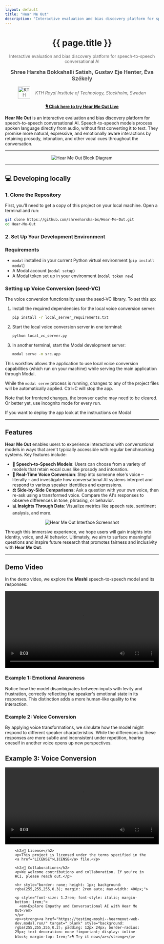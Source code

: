 ```yaml
---
layout: default
title: "Hear Me Out"
description: "Interactive evaluation and bias discovery platform for speech-to-speech conversational AI"
---
```


<div align="center">
  <h1>{{ page.title }}</h1>
  <p style="color: #666; margin: 0.5rem 0;">Interactive evaluation and bias discovery platform for speech-to-speech conversational AI</p>
  
  <!-- Authors -->
  <p style="color: #555; font-size: 1.1rem; margin: 1rem 0;">
    <strong>Shree Harsha Bokkahalli Satish, Gustav Eje Henter, Éva Székely</strong>
  </p>
  
  <!-- Affiliation with KTH Logo -->
  <div style="display: flex; align-items: center; justify-content: center; gap: 1rem; margin: 1rem 0;">
    <img src="{{ '/assets/KTH_Logo.jpg' | relative_url }}" alt="KTH Royal Institute of Technology" style="height: 40px; width: auto;">
    <p style="color: #666; margin: 0; font-style: italic;">KTH Royal Institute of Technology, Stockholm, Sweden</p>
  </div>
  
  <p><strong><a href="https://testing-moshi--hearmeout-web-dev.modal.run/" target="_blank">🎙️ Click here to try Hear Me Out Live</a></strong></p>
</div>

**Hear Me Out** is an interactive evaluation and bias discovery platform for speech-to-speech conversational AI. Speech-to-speech models process spoken language directly from audio, without first converting it to text. They promise more natural, expressive, and emotionally aware interactions by retaining prosody, intonation, and other vocal cues throughout the conversation.

---

<div align="center">
  <img src="https://github.com/user-attachments/assets/b282ad4a-354f-4452-ada2-59fafae65629" alt="Hear Me Out Block Diagram" style="max-width: 65%; height: auto;">
</div>

---

## 💻 **Developing locally**

### 1. Clone the Repository

First, you'll need to get a copy of this project on your local machine. Open a terminal and run:

```bash
git clone https://github.com/shreeharsha-bs/Hear-Me-Out.git
cd Hear-Me-Out
```

### 2. Set Up Your Development Environment

### Requirements

- `modal` installed in your current Python virtual environment (`pip install modal`)
- A Modal account (`modal setup`)
- A Modal token set up in your environment (`modal token new`)

### Setting up Voice Conversion (seed-VC)

The voice conversion functionality uses the seed-VC library. To set this up:

1. Install the required dependencies for the local voice conversion server:

   ```bash
   pip install -r local_server_requirements.txt
   ```

2. Start the local voice conversion server in one terminal:

   ```bash
   python local_vc_server.py
   ```

3. In another terminal, start the Modal development server:

   ```bash
   modal serve -m src.app
   ```

This workflow allows the application to use local voice conversion capabilities (which run on your machine) while serving the main application through Modal.

While the `modal serve` process is running, changes to any of the project files will be automatically applied. Ctrl+C will stop the app.

Note that for frontend changes, the browser cache may need to be cleared. Or better yet, use incognito mode for every run.

If you want to deploy the app look at the instructions on Modal


---

## **Features**

**Hear Me Out** enables users to experience interactions with conversational models in ways that aren't typically accessible with regular benchmarking systems. Key features include:

- **🎤 Speech-to-Speech Models**: Users can choose from a variety of models that retain vocal cues like prosody and intonation.
- **🔄 Real-Time Voice Conversion**: Step into someone else's voice – literally – and investigate how conversational AI systems interpret and respond to various speaker identities and expressions.
- **⚖️ Side-by-Side Comparisons**: Ask a question with your own voice, then re-ask using a transformed voice. Compare the AI's responses to observe differences in tone, phrasing, or behavior.
- **📊 Insights Through Data**: Visualize metrics like speech rate, sentiment analysis, and more.

<div align="center">
  <img src="https://github.com/user-attachments/assets/42c5cd60-0fe1-4e58-b198-ff12698e3b3a" alt="Hear Me Out Interface Screenshot" style="max-width: 65%; height: auto;">
</div>

Through this immersive experience, we hope users will gain insights into identity, voice, and AI behavior. Ultimately, we aim to surface meaningful questions and inspire future research that promotes fairness and inclusivity with **Hear Me Out**.

---

## **Demo Video**

In the demo video, we explore the **Moshi** speech-to-speech model and its responses:

<div align="center">
  <video controls width="100%" style="max-width: 640px;">
    <source src="{{ '/assets/IS_st_KTH_Hear-Me-Out-4th_draft.mp4' | relative_url }}" type="video/mp4">
    Your browser does not support the video tag.
  </video>
</div>

### Example 1: Emotional Awareness

Notice how the model disambiguates between inputs with levity and frustration, correctly reflecting the speaker's emotional state in its responses. This distinction adds a more human-like quality to the interaction.

### Example 2: Voice Conversion

By applying voice transformations, we simulate how the model might respond to different speaker characteristics. While the differences in these responses are more subtle and inconsistent under repetition, hearing oneself in another voice opens up new perspectives.


## Example 3: Voice Conversion

<div align="center">
  <video controls width="100%" style="max-width: 640px;">
    <source src="{{ '/assets/Demo_June9th.mp4' | relative_url }}" type="video/mp4">
    Your browser does not support the video tag.
  </video>
</div>


<div class="bottom-section">
  <div style="max-width: 1400px; margin: 0 auto; padding: 0 2rem;">
    
    <h2>📄 License</h2>
    <p>This project is licensed under the terms specified in the <a href="LICENSE">LICENSE</a> file.</p>

    <h2>🤝 Collaborations</h2>
    <p>We welcome contributions and collaboration. If you're in HCI, please reach out.</p>
    
    <hr style="border: none; height: 1px; background: rgba(255,255,255,0.3); margin: 2rem auto; max-width: 400px;">
    
    <p style="font-size: 1.2rem; font-style: italic; margin-bottom: 1rem;">
      <em>Explore Empathy and Conversational AI with Hear Me Out</em>
    </p>
    <p><strong><a href="https://testing-moshi--hearmeout-web-dev.modal.run/" target="_blank" style="background: rgba(255,255,255,0.2); padding: 12px 24px; border-radius: 25px; text-decoration: none !important; display: inline-block; margin-top: 1rem;">🎙️ Try it now</a></strong></p>
    
  </div>
</div>

